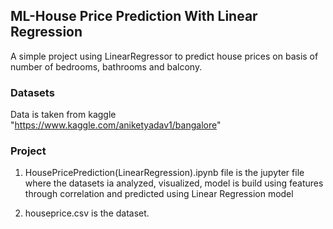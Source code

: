 ## ML-House Price Prediction With Linear Regression
A simple project using LinearRegressor to predict house prices on basis of number of bedrooms, bathrooms and balcony.

### Datasets
Data is taken from kaggle "https://www.kaggle.com/aniketyadav1/bangalore"

### Project
1. HousePricePrediction(LinearRegression).ipynb file is the jupyter file where the datasets ia analyzed, visualized, model is build using features through correlation and predicted using Linear Regression model 

2. houseprice.csv is the dataset.
